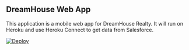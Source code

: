 DreamHouse Web App
------------------

This application is a mobile web app for DreamHouse Realty. It will run on Heroku and use Heroku Connect to get data from Salesforce.

 <a href="https://heroku.com/deploy">
  <img src="https://www.herokucdn.com/deploy/button.svg" alt="Deploy">
</a>
